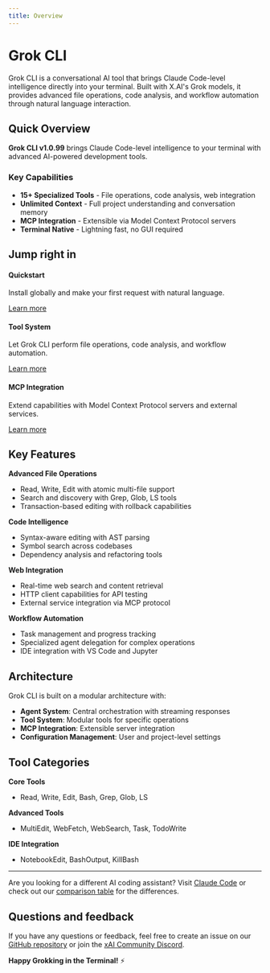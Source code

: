 ```yaml
---
title: Overview
---
```


# Grok CLI

Grok CLI is a conversational AI tool that brings Claude Code-level intelligence directly into your terminal. Built with X.AI's Grok models, it provides advanced file operations, code analysis, and workflow automation through natural language interaction.

## Quick Overview

**Grok CLI v1.0.99** brings Claude Code-level intelligence to your terminal with advanced AI-powered development tools.

### Key Capabilities

- **15+ Specialized Tools** - File operations, code analysis, web integration
- **Unlimited Context** - Full project understanding and conversation memory  
- **MCP Integration** - Extensible via Model Context Protocol servers
- **Terminal Native** - Lightning fast, no GUI required

## Jump right in

<div className="jump-in-grid">
  <div className="jump-card">
    <h4>Quickstart</h4>
    <p>Install globally and make your first request with natural language.</p>
    <a href="getting-started/installation">Learn more</a>
  </div>
  
  <div className="jump-card">
    <h4>Tool System</h4>
    <p>Let Grok CLI perform file operations, code analysis, and workflow automation.</p>
    <a href="architecture/overview">Learn more</a>
  </div>
  
  <div className="jump-card">
    <h4>MCP Integration</h4>
    <p>Extend capabilities with Model Context Protocol servers and external services.</p>
    <a href="api/schema">Learn more</a>
  </div>
</div>

## Key Features

**Advanced File Operations**
- Read, Write, Edit with atomic multi-file support
- Search and discovery with Grep, Glob, LS tools
- Transaction-based editing with rollback capabilities

**Code Intelligence**
- Syntax-aware editing with AST parsing
- Symbol search across codebases
- Dependency analysis and refactoring tools

**Web Integration**
- Real-time web search and content retrieval
- HTTP client capabilities for API testing
- External service integration via MCP protocol

**Workflow Automation**
- Task management and progress tracking
- Specialized agent delegation for complex operations
- IDE integration with VS Code and Jupyter

## Architecture

Grok CLI is built on a modular architecture with:

- **Agent System**: Central orchestration with streaming responses
- **Tool System**: Modular tools for specific operations
- **MCP Integration**: Extensible server integration
- **Configuration Management**: User and project-level settings

## Tool Categories

**Core Tools**
- Read, Write, Edit, Bash, Grep, Glob, LS

**Advanced Tools**
- MultiEdit, WebFetch, WebSearch, Task, TodoWrite

**IDE Integration**
- NotebookEdit, BashOutput, KillBash

---

Are you looking for a different AI coding assistant? Visit [Claude Code](https://claude.ai/code) or check out our [comparison table](https://github.com/hinetapora/grok-cli-hurry-mode#comparison) for the differences.

## Questions and feedback

If you have any questions or feedback, feel free to create an issue on our [GitHub repository](https://github.com/hinetapora/grok-cli-hurry-mode/issues) or join the [xAI Community Discord](https://discord.com/channels/1315720379607679066/1315822328139223064).

**Happy Grokking in the Terminal!** ⚡